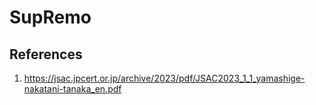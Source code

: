 # SupRemo

## References

1. https://jsac.jpcert.or.jp/archive/2023/pdf/JSAC2023_1_1_yamashige-nakatani-tanaka_en.pdf